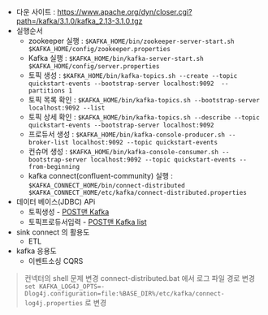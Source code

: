- 다운 사이트 : https://www.apache.org/dyn/closer.cgi?path=/kafka/3.1.0/kafka_2.13-3.1.0.tgz  
- 실행순서  
  - zookeeper 실행 : ``$KAFKA_HOME/bin/zookeeper-server-start.sh  $KAFKA_HOME/config/zookeeper.properties``
  - Kafka 실행 : ``$KAFKA_HOME/bin/kafka-server-start.sh  $KAFKA_HOME/config/server.properties``
  - 토픽 생성 : ``$KAFKA_HOME/bin/kafka-topics.sh --create --topic quickstart-events --bootstrap-server localhost:9092 
--partitions 1``  
  - 토픽 목록 확인 : ``$KAFKA_HOME/bin/kafka-topics.sh --bootstrap-server localhost:9092 --list``
  - 토픽 상세 확인 : ``$KAFKA_HOME/bin/kafka-topics.sh --describe --topic quickstart-events --bootstrap-server localhost:9092``
  - 프로듀서 생성 : ``$KAFKA_HOME/bin/kafka-console-producer.sh --broker-list localhost:9092 --topic quickstart-events``
  - 컨슈머 생성 : ``$KAFKA_HOME/bin/kafka-console-consumer.sh --bootstrap-server localhost:9092 --topic quickstart-events --from-beginning``
  - kafka connect(confluent-community) 실행 : ``$KAFKA_CONNECT_HOME/bin/connect-distributed $KAFKA_CONNECT_HOME/etc/kafka/connect-distributed.properties``
- 데이터 베이스(JDBC) APi
  - 토픽생성 - [POST맨 Kafka](https://galactic-eclipse-898382.postman.co/workspace/MSA~50d313ee-e94b-4f84-8751-c6c009998c24/request/19066531-e3def59a-3f72-4155-a01c-d604f59a2423)
  - 토픽프로듀서입력 - [POST맨 Kafka list](https://galactic-eclipse-898382.postman.co/workspace/MSA~50d313ee-e94b-4f84-8751-c6c009998c24/request/19066531-8f3462f5-314f-4e3b-8c81-11efd2d1a385)
- sink connect 의 활용도
  - ETL
- kafka 응용도
  - 이벤트소싱 CQRS 

> 컨넥터의 shell 문제 변경
> connect-distributed.bat 에서 로그 파일 경로 변경 ``set KAFKA_LOG4J_OPTS=-Dlog4j.configuration=file:%BASE_DIR%/etc/kafka/connect-log4j.properties`` 로 변경



